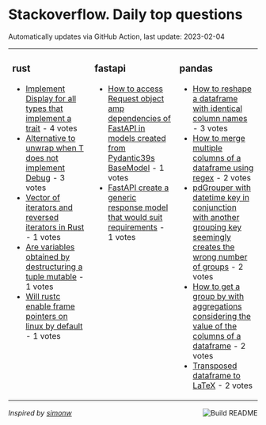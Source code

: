 # Stackoverflow. Daily top questions 

Automatically updates via GitHub Action, last update: <!-- date starts -->2023-02-04<!-- date ends -->


<table><tr><td valign="top" width="33%">

### rust
<!-- rust starts -->
* [Implement Display for all types that implement a trait](https://stackoverflow.com/questions/75347590/implement-display-for-all-types-that-implement-a-trait) - 4 votes
* [Alternative to unwrap when T does not implement Debug](https://stackoverflow.com/questions/75345089/alternative-to-unwrap-when-t-does-not-implement-debug) - 3 votes
* [Vector of iterators and reversed iterators in Rust](https://stackoverflow.com/questions/75337272/vector-of-iterators-and-reversed-iterators-in-rust) - 1 votes
* [Are variables obtained by destructuring a tuple mutable](https://stackoverflow.com/questions/75342437/are-variables-obtained-by-destructuring-a-tuple-mutable) - 1 votes
* [Will rustc enable frame pointers on linux by default](https://stackoverflow.com/questions/75332808/will-rustc-enable-frame-pointers-on-linux-by-default) - 1 votes
<!-- rust ends -->
</td><td valign="top" width="34%">


### fastapi
<!-- fastapi starts -->
* [How to access Request object amp dependencies of FastAPI in models created from Pydantic39s BaseModel](https://stackoverflow.com/questions/75335785/how-to-access-request-object-dependencies-of-fastapi-in-models-created-from-py) - 1 votes
* [FastAPI create a generic response model that would suit requirements](https://stackoverflow.com/questions/75333446/fastapi-create-a-generic-response-model-that-would-suit-requirements) - 1 votes
<!-- fastapi ends -->
</td><td valign="top" width="34%">


### pandas
<!-- pandas starts -->
* [How to reshape a dataframe with identical column names](https://stackoverflow.com/questions/75342420/how-to-reshape-a-dataframe-with-identical-column-names) - 3 votes
* [How to merge multiple columns of a dataframe using regex](https://stackoverflow.com/questions/75332053/how-to-merge-multiple-columns-of-a-dataframe-using-regex) - 2 votes
* [pdGrouper with datetime key in conjunction with another grouping key seemingly creates the wrong number of groups](https://stackoverflow.com/questions/75342439/pd-grouper-with-datetime-key-in-conjunction-with-another-grouping-key-seemingly) - 2 votes
* [How to get a group by with aggregations considering the value of the columns of a dataframe](https://stackoverflow.com/questions/75342157/how-to-get-a-group-by-with-aggregations-considering-the-value-of-the-columns-of) - 2 votes
* [Transposed dataframe to LaTeX](https://stackoverflow.com/questions/75334901/transposed-dataframe-to-latex) - 2 votes
<!-- pandas ends -->
</td></tr></table>

<a href="https://github.com/hp0404/hp0404/actions"><img src="https://github.com/hp0404/hp0404/workflows/Build%20README/badge.svg" align="right" alt="Build README"></a> <p>*Inspired by  [simonw](https://github.com/simonw/simonw)*</p>
